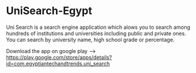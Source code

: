 # UniSearch-Egypt


Uni Search is a search engine application which alows you to search among hundreds of institutions and universities including public and private ones.
You can search by university name, high school grade or percentage.

Download the app on google play --> https://play.google.com/store/apps/details?id=com.egyptiantechandtrends.uni_search 
